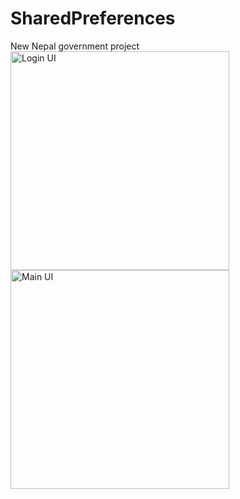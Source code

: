# SharedPreferences
New Nepal government project
  <img src="sharedpreference.jpg" width="350" title="Login UI"><img src="main.jpg" width="350" title="Main UI">

